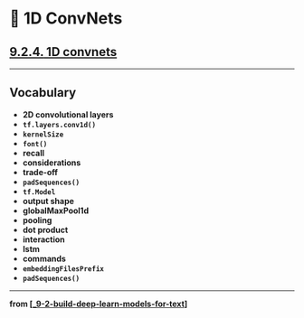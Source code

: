# 🧬 1D ConvNets

## [**9.2.4.** 1D convnets](https://livebook.manning.com/book/deep-learning-with-javascript/chapter-9/129)

---

## **Vocabulary**

- <b>2D convolutional layers</b>
- <b>`tf.layers.conv1d()`</b>
- <b>`kernelSize`</b>
- <b>`font()`</b>
- <b>recall</b>
- <b>considerations</b>
- <b>trade-off<b>
- <b>`padSequences()`</b>
- <b>`tf.Model`</b>
- <b>output shape</b>
- <b>globalMaxPool1d</b>
- <b>pooling</b>
- <b>dot product</b>
- <b>interaction</b>
- <b>lstm</b>
- <b>commands</b>
- <b>`embeddingFilesPrefix`</b>
- <b>`padSequences()`</b>

<link rel="stylesheet" type="text/css" media="all" href="../../../assets/css/custom.css" />

---

from [[_9-2-build-deep-learn-models-for-text]]

[//begin]: # "Autogenerated link references for markdown compatibility"
[_9-2-build-deep-learn-models-for-text]: _9-2-build-deep-learn-models-for-text.md "🧬 Text Deep Learn Models"
[//end]: # "Autogenerated link references"
